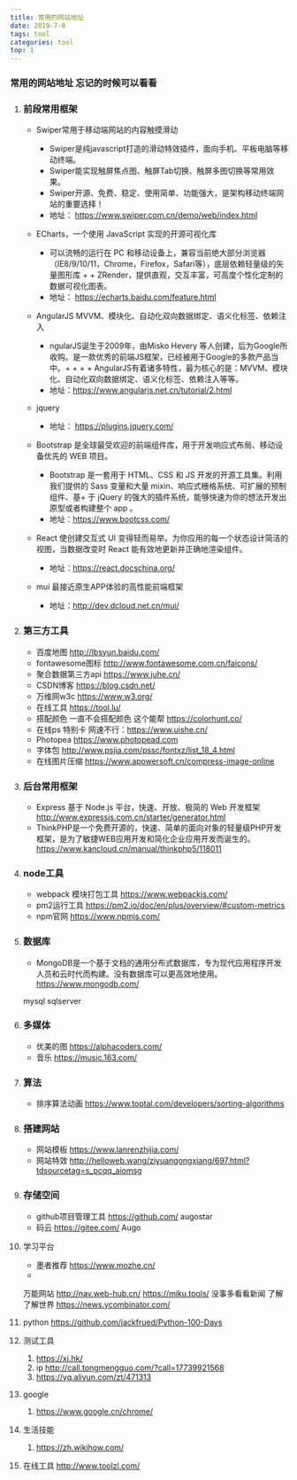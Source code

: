 ```yaml
---
title: 常用的网站地址
date: 2019-7-8
tags: tool
categories: tool
top: 1
---
```


###  常用的网站地址 忘记的时候可以看看

<!-- more -->
1. ### 前段常用框架
    + Swiper常用于移动端网站的内容触摸滑动
        + Swiper是纯javascript打造的滑动特效插件，面向手机、平板电脑等移动终端。
        + Swiper能实现触屏焦点图、触屏Tab切换、触屏多图切换等常用效果。
        + Swiper开源、免费、稳定、使用简单、功能强大，是架构移动终端网站的重要选择！
        + 地址： https://www.swiper.com.cn/demo/web/index.html

    + ECharts，一个使用 JavaScript 实现的开源可视化库
        + 可以流畅的运行在 PC 和移动设备上，兼容当前绝大部分浏览器（IE8/9/10/11，Chrome，Firefox，Safari等），底层依赖轻量级的矢量图形库 + + ZRender，提供直观，交互丰富，可高度个性化定制的数据可视化图表。
        + 地址： https://echarts.baidu.com/feature.html

    + AngularJS MVVM、模块化、自动化双向数据绑定、语义化标签、依赖注入
        + ngularJS诞生于2009年，由Misko Hevery 等人创建，后为Google所收购。是一款优秀的前端JS框架，已经被用于Google的多款产品当中。+ + +   + AngularJS有着诸多特性，最为核心的是：MVVM、模块化、自动化双向数据绑定、语义化标签、依赖注入等等。
        + 地址：https://www.angularjs.net.cn/tutorial/2.html

    + jquery
        + 地址： https://plugins.jquery.com/

    + Bootstrap 是全球最受欢迎的前端组件库，用于开发响应式布局、移动设备优先的 WEB 项目。
        + Bootstrap 是一套用于 HTML、CSS 和 JS 开发的开源工具集。利用我们提供的 Sass 变量和大量 mixin、响应式栅格系统、可扩展的预制组件、基+ 于 jQuery 的强大的插件系统，能够快速为你的想法开发出原型或者构建整个 app 。
        + 地址：https://www.bootcss.com/

    + React 使创建交互式 UI 变得轻而易举。为你应用的每一个状态设计简洁的视图，当数据改变时 React 能有效地更新并正确地渲染组件。
        + 地址：https://react.docschina.org/

    + mui 最接近原生APP体验的高性能前端框架
        + 地址：http://dev.dcloud.net.cn/mui/

2. ### 第三方工具
    + 百度地图 http://lbsyun.baidu.com/
    + fontawesome图标 http://www.fontawesome.com.cn/faicons/
    + 聚合数据第三方api https://www.juhe.cn/
    + CSDN博客 https://blog.csdn.net/
    + 万维网w3c https://www.w3.org/
    + 在线工具 https://tool.lu/
    + 搭配颜色 一直不会搭配颜色 这个能帮 https://colorhunt.co/
    + 在线ps 特别卡 网速不行：https://www.uishe.cn/
    + Photopea https://www.photopead.com
    + 字体包 http://www.psjia.com/pssc/fontxz/list_18_4.html
    + 在线图片压缩 https://www.apowersoft.cn/compress-image-online
3. ### 后台常用框架
    + Express 基于 Node.js 平台，快速、开放、极简的 Web 开发框架
        http://www.expressjs.com.cn/starter/generator.html
    + ThinkPHP是一个免费开源的，快速、简单的面向对象的轻量级PHP开发框架，是为了敏捷WEB应用开发和简化企业应用开发而诞生的。
        https://www.kancloud.cn/manual/thinkphp5/118011

4. ### node工具
    + webpack 模块打包工具 https://www.webpackjs.com/
    + pm2运行工具 https://pm2.io/doc/en/plus/overview/#custom-metrics
    + npm官网 https://www.npmjs.com/
   
5. ### 数据库
    + MongoDB是一个基于文档的通用分布式数据库，专为现代应用程序开发人员和云时代而构建。没有数据库可以更高效地使用。 https://www.mongodb.com/

    mysql
    sqlserver

6. ### 多媒体
    + 优美的图 https://alphacoders.com/
    + 音乐 https://music.163.com/

7. ###   算法
    + 排序算法动画 https://www.toptal.com/developers/sorting-algorithms

8. ###   搭建网站
    +  网站模板 https://www.lanrenzhijia.com/
    +  网站特效 http://helloweb.wang/ziyuangongxiang/697.html?tdsourcetag=s_pcqq_aiomsg

9. ### 存储空间
    + github项目管理工具 https://github.com/   augostar
    + 码云 https://gitee.com/    Augo

10. 学习平台
    + 墨者推荐 https://www.mozhe.cn/
    + 

    万能网站
    http://nav.web-hub.cn/
    https://miku.tools/
    没事多看看新闻 了解了解世界
    https://news.ycombinator.com/

11. python
    https://github.com/jackfrued/Python-100-Days

12. 测试工具
    1.  https://xj.hk/
    2.  ip http://call.tongmengguo.com/?call=17739921568 
    3.  https://yq.aliyun.com/zt/471313
    
13. google
    1.  https://www.google.cn/chrome/

14. 生活技能
    1.  https://zh.wikihow.com/

15. 在线工具
    http://www.toolzl.com/
